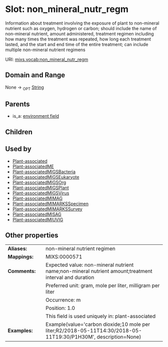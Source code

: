 
# Slot: non_mineral_nutr_regm


Information about treatment involving the exposure of plant to non-mineral nutrient such as oxygen, hydrogen or carbon; should include the name of non-mineral nutrient, amount administered, treatment regimen including how many times the treatment was repeated, how long each treatment lasted, and the start and end time of the entire treatment; can include multiple non-mineral nutrient regimens

URI: [mixs.vocab:non_mineral_nutr_regm](https://w3id.org/mixs/vocab/non_mineral_nutr_regm)


## Domain and Range

None ->  <sub>OPT</sub> [String](types/String.md)

## Parents

 *  is_a: [environment field](environment_field.md)

## Children


## Used by

 * [Plant-associated](Plant-associated.md)
 * [Plant-associatedME](Plant-associatedME.md)
 * [Plant-associatedMIGSBacteria](Plant-associatedMIGSBacteria.md)
 * [Plant-associatedMIGSEukaryote](Plant-associatedMIGSEukaryote.md)
 * [Plant-associatedMIGSOrg](Plant-associatedMIGSOrg.md)
 * [Plant-associatedMIGSPlant](Plant-associatedMIGSPlant.md)
 * [Plant-associatedMIGSVirus](Plant-associatedMIGSVirus.md)
 * [Plant-associatedMIMAG](Plant-associatedMIMAG.md)
 * [Plant-associatedMIMARKSSpecimen](Plant-associatedMIMARKSSpecimen.md)
 * [Plant-associatedMIMARKSSurvey](Plant-associatedMIMARKSSurvey.md)
 * [Plant-associatedMISAG](Plant-associatedMISAG.md)
 * [Plant-associatedMIUVIG](Plant-associatedMIUVIG.md)

## Other properties

|  |  |  |
| --- | --- | --- |
| **Aliases:** | | non-mineral nutrient regimen |
| **Mappings:** | | MIXS:0000571 |
| **Comments:** | | Expected value: non-mineral nutrient name;non-mineral nutrient amount;treatment interval and duration |
|  | | Preferred unit: gram, mole per liter, milligram per liter |
|  | | Occurrence: m |
|  | | Position: 1.0 |
|  | | This field is used uniquely in: plant-associated |
| **Examples:** | | Example(value='carbon dioxide;10 mole per liter;R2/2018-05-11T14:30/2018-05-11T19:30/P1H30M', description=None) |

